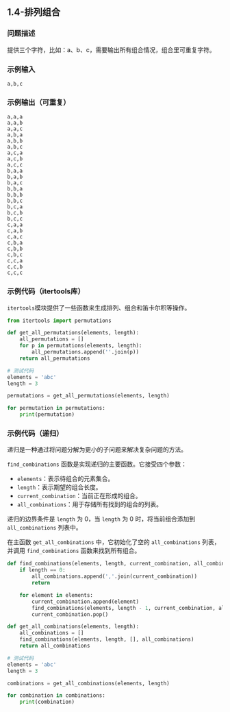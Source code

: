 ## 1.4-排列组合

### 问题描述

提供三个字符，比如：a、b、c，需要输出所有组合情况，组合里可重复字符。

### 示例输入

```text
a,b,c
```

### 示例输出（可重复）

```text
a,a,a
a,a,b
a,a,c
a,b,a
a,b,b
a,b,c
a,c,a
a,c,b
a,c,c
b,a,a
b,a,b
b,a,c
b,b,a
b,b,b
b,b,c
b,c,a
b,c,b
b,c,c
c,a,a
c,a,b
c,a,c
c,b,a
c,b,b
c,b,c
c,c,a
c,c,b
c,c,c
```

### 示例代码（itertools库）

`itertools`模块提供了一些函数来生成排列、组合和笛卡尔积等操作。

```python
from itertools import permutations

def get_all_permutations(elements, length):
    all_permutations = []
    for p in permutations(elements, length):
        all_permutations.append(''.join(p))
    return all_permutations

# 测试代码
elements = 'abc'
length = 3

permutations = get_all_permutations(elements, length)

for permutation in permutations:
    print(permutation)
```

### 示例代码（递归）

递归是一种通过将问题分解为更小的子问题来解决复杂问题的方法。

`find_combinations` 函数是实现递归的主要函数。它接受四个参数：

- `elements`：表示待组合的元素集合。
- `length`：表示期望的组合长度。
- `current_combination`：当前正在形成的组合。
- `all_combinations`：用于存储所有找到的组合的列表。

递归的边界条件是 `length` 为 0，当 `length` 为 0 时，将当前组合添加到 `all_combinations` 列表中。

在主函数 `get_all_combinations` 中，它初始化了空的 `all_combinations` 列表，并调用 `find_combinations` 函数来找到所有组合。

```python
def find_combinations(elements, length, current_combination, all_combinations):
    if length == 0:
        all_combinations.append(','.join(current_combination))
        return

    for element in elements:
        current_combination.append(element)
        find_combinations(elements, length - 1, current_combination, all_combinations)
        current_combination.pop()

def get_all_combinations(elements, length):
    all_combinations = []
    find_combinations(elements, length, [], all_combinations)
    return all_combinations

# 测试代码
elements = 'abc'
length = 3

combinations = get_all_combinations(elements, length)

for combination in combinations:
    print(combination)
```